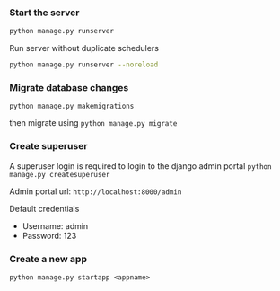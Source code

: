 ### Start the server
```bash
python manage.py runserver
```

Run server without duplicate schedulers
```bash
python manage.py runserver --noreload
```

### Migrate database changes

`python manage.py makemigrations`

then migrate using
`python manage.py migrate`


### Create superuser
A superuser login is required to login to the django admin portal
`python manage.py createsuperuser`

Admin portal url: `http://localhost:8000/admin`

Default credentials
* Username: admin
* Password: 123


### Create a new app
`python manage.py startapp <appname>`